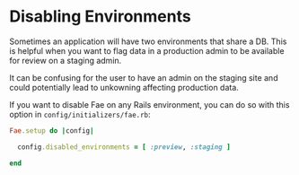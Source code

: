 # Disabling Environments

Sometimes an application will have two environments that share a DB. This is helpful when you want to flag data in a production admin to be available for review on a staging admin.

It can be confusing for the user to have an admin on the staging site and could potentially lead to unkowning affecting production data.

If you want to disable Fae on any Rails environment, you can do so with this option in `config/initializers/fae.rb`:

```ruby
Fae.setup do |config|

  config.disabled_environments = [ :preview, :staging ]

end
```